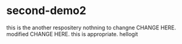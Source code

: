 # second-demo2
this is the another respositery
nothning to changne
CHANGE HERE.
modified
CHANGE HERE.
this is appropriate.
hellogit 

